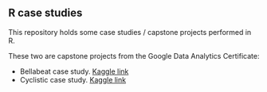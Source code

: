 ## R case studies

This repository holds some case studies / capstone projects performed in R.

These two are capstone projects from the Google Data Analytics Certificate:

* Bellabeat case study. [Kaggle link](https://www.kaggle.com/andersgom/bellabeat-case-study-google-data-analytics)
* Cyclistic case study. [Kaggle link](https://www.kaggle.com/andersgom/cyclistic-case-study-google-data-analytics)
